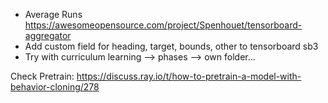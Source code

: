 - Average Runs
https://awesomeopensource.com/project/Spenhouet/tensorboard-aggregator
- Add custom field for heading, target, bounds, other to tensorboard sb3
- Try with curriculum learning --> phases --> own folder...

Check Pretrain: https://discuss.ray.io/t/how-to-pretrain-a-model-with-behavior-cloning/278
